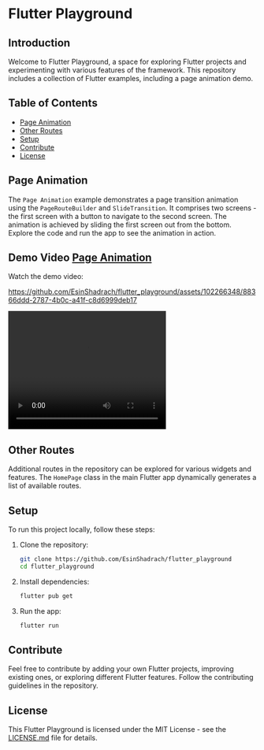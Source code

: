 # Flutter Playground

## Introduction

Welcome to Flutter Playground, a space for exploring Flutter projects and experimenting with various features of the framework. This repository includes a collection of Flutter examples, including a page animation demo.

## Table of Contents

-   [Page Animation](#page-animation)
-   [Other Routes](#other-routes)
-   [Setup](#setup)
-   [Contribute](#contribute)
-   [License](#license)

## Page Animation

The `Page Animation` example demonstrates a page transition animation using the `PageRouteBuilder` and `SlideTransition`. It comprises two screens - the first screen with a button to navigate to the second screen. The animation is achieved by sliding the first screen out from the bottom. Explore the code and run the app to see the animation in action.

## Demo Video [Page Animation](#page-animation)

Watch the demo video:

https://github.com/EsinShadrach/flutter_playground/assets/102266348/88366ddd-2787-4b0c-a41f-c8d6999deb17



<video width="320" height="240" controls>
  <source src="demo.mp4" type="video/mp4">
  Your browser does not support the video tag.
</video>

## Other Routes

Additional routes in the repository can be explored for various widgets and features. The `HomePage` class in the main Flutter app dynamically generates a list of available routes.

## Setup

To run this project locally, follow these steps:

1. Clone the repository:

    ```bash
    git clone https://github.com/EsinShadrach/flutter_playground
    cd flutter_playground
    ```

2. Install dependencies:

    ```bash
    flutter pub get
    ```

3. Run the app:

    ```bash
    flutter run
    ```

## Contribute

Feel free to contribute by adding your own Flutter projects, improving existing ones, or exploring different Flutter features. Follow the contributing guidelines in the repository.

## License

This Flutter Playground is licensed under the MIT License - see the [LICENSE.md](LICENSE.md) file for details.
